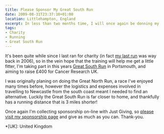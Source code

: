 ```yaml
---
title: Please Sponsor My Great South Run
date: 2009-08-31T23:37:10+01:00
location: Littlehampton, England
excerpt: In less than two months time, I will once again be donning my running shoes to raise money for Cancer Research UK.
tags:
- Charity
- Running
- Great South Run
---
```

It's been quite while since I last ran for charity (in fact [my last run][1] was way back in 2006), so in the vein hope that the training will help me get a little fitter, I'm taking part in this years [Great South Run][2] in Portsmouth, and aiming to raise £400 for Cancer Research UK.

I was originally planing on doing the Great North Run, a race I've enjoyed many times before, however the logistics and expenses involved in travelling to Newcastle from the south coast meant I needed to find an alternative. Luckily the Great South Run is far closer to home, and thankfully has a running distance that is 3 miles shorter!

Once again I'm collecting sponsorship on-line with Just Giving, so [please visit my sponsorship page][3] and give as much as you can. Thank-you.

[1]: http://lloydyweb.paulrobertlloyd.com/blog/2006/05/great_manchester_run_2006.php
[2]: http://www.greatrun.org/events/event.aspx?id=12
[3]: http://www.justgiving.com/paulrobertlloyd-gsr09

*[UK]: United Kingdom
